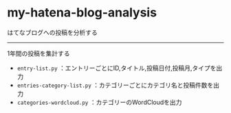 # my-hatena-blog-analysis
はてなブログへの投稿を分析する

----

1年間の投稿を集計する

* `entry-list.py` ：エントリーごとにID,タイトル,投稿日付,投稿月,タイプを出力
* `entries-category-list.py` ：カテゴリーごとにカテゴリ名と投稿件数を出力
* `categories-wordcloud.py` ：カテゴリーのWordCloudを出力


